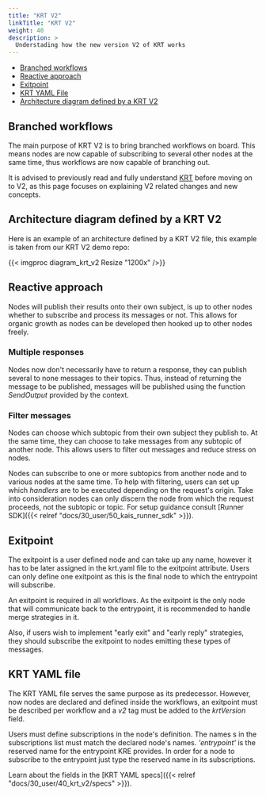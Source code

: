 ```yaml
---
title: "KRT V2"
linkTitle: "KRT V2"
weight: 40
description: >
  Understading how the new version V2 of KRT works
---
```


- [Branched workflows](#branched-workflows)
- [Reactive approach](#reactive-approach)
- [Exitpoint](#exitpoint)
- [KRT YAML File](#krt-yaml-file)
- [Architecture diagram defined by a KRT V2](#architecture-diagram-defined-by-a-krt-v2)

## Branched workflows

The main purpose of KRT V2 is to bring branched workflows on board. This means nodes are now capable
of subscribing to several other nodes at the same time, thus workflows are now capable of branching out.

It is advised to previously read and fully understand [KRT](../40_krt) before moving on to V2, as this
page focuses on explaining V2 related changes and new concepts.

## Architecture diagram defined by a KRT V2

Here is an example of an architecture defined by a KRT V2 file, this example is taken from our KRT V2 demo repo:

{{< imgproc diagram_krt_v2 Resize "1200x" />}}

## Reactive approach

Nodes will publish their results onto their own subject, is up to other nodes whether to subscribe
and process its messages or not. This allows for organic growth as nodes can be developed then hooked
up to other nodes freely.

### Multiple responses

Nodes now don't necessarily have to return a response, they can publish several to none messages to their topics.
Thus, instead of returning the message to be published, messages will be published using the function
_SendOutput_ provided by the context.

### Filter messages

Nodes can choose which subtopic from their own subject they publish to. At the same time, they can
choose to take messages from any subtopic of another node. This allows users to filter out messages
and reduce stress on nodes.

Nodes can subscribe to one or more subtopics from another node and to various nodes at the same time.
To help with filtering, users can set up which _handlers_ are to be executed depending on the request's origin.
Take into consideration nodes can only discern the node from which the request proceeds,
not the subtopic or topic. For setup guidance consult
[Runner SDK]({{< relref "docs/30_user/50_kais_runner_sdk" >}}).

## Exitpoint

The exitpoint is a user defined node and can take up any name, however it has to be later assigned
in the krt.yaml file to the exitpoint attribute. Users can only define one exitpoint as this is the
final node to which the entrypoint will subscribe.

An exitpoint is required in all workflows. As the exitpoint is the only node that will communicate
back to the entrypoint, it is recommended to handle merge strategies in it.

Also, if users wish to implement "early exit" and "early reply" strategies, they should subscribe
the exitpoint to nodes emitting these types of messages.

## KRT YAML file

The KRT YAML file serves the same purpose as its predecessor. However, now nodes are declared and
defined inside the workflows, an exitpoint must be described per workflow and a _v2_ tag must be
added to the _krtVersion_ field.

Users must define subscriptions in the node's definition. The names s in the subscriptions list must
match the declared node's names. _'entrypoint'_ is the reserved name for the entrypoint KRE provides.
In order for a node to subscribe to the entrypoint just type the reserved name in its subscriptions.

Learn about the fields in the [KRT YAML specs]({{< relref "docs/30_user/40_krt_v2/specs" >}}).

